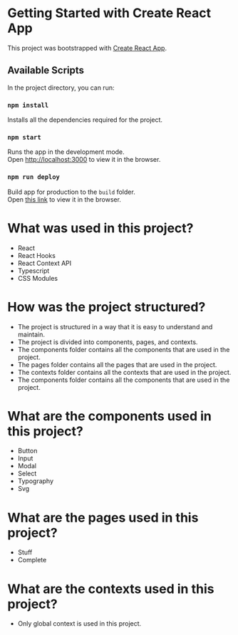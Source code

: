 # Getting Started with Create React App

This project was bootstrapped with [Create React App](https://github.com/facebook/create-react-app).

## Available Scripts

In the project directory, you can run:

### `npm install`

Installs all the dependencies required for the project.

### `npm start`

Runs the app in the development mode.\
Open [http://localhost:3000](http://localhost:3000) to view it in the browser.

### `npm run deploy`

Build app for production to the `build` folder.\
Open [this link](https://alisahindev.github.io/popupsmart-assignment/) to view it in the browser.

# What was used in this project?

- React
- React Hooks
- React Context API
- Typescript
- CSS Modules

# How was the project structured?

- The project is structured in a way that it is easy to understand and maintain.
- The project is divided into components, pages, and contexts.
- The components folder contains all the components that are used in the project.
- The pages folder contains all the pages that are used in the project.
- The contexts folder contains all the contexts that are used in the project.
- The components folder contains all the components that are used in the project.

# What are the components used in this project?

- Button
- Input
- Modal
- Select
- Typography
- Svg

# What are the pages used in this project?

- Stuff
- Complete

# What are the contexts used in this project?

- Only global context is used in this project.
